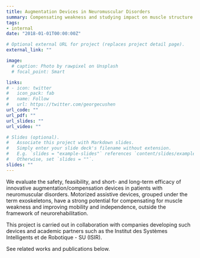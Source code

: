 ```yaml
---
title: Augmentation Devices in Neuromuscular Disorders
summary: Compensating weakness and studying impact on muscle structure and function
tags:
- internal
date: "2018-01-01T00:00:00Z"

# Optional external URL for project (replaces project detail page).
external_link: ""

image:
  # caption: Photo by rawpixel on Unsplash
  # focal_point: Smart

links:
# - icon: twitter
#   icon_pack: fab
#   name: Follow
#   url: https://twitter.com/georgecushen
url_code: ""
url_pdf: ""
url_slides: ""
url_video: ""

# Slides (optional).
#   Associate this project with Markdown slides.
#   Simply enter your slide deck's filename without extension.
#   E.g. `slides = "example-slides"` references `content/slides/example-slides.md`.
#   Otherwise, set `slides = ""`.
slides: ""
---
```


We evaluate the safety, feasibility, and short- and long-term efficacy of innovative augmentation/compensation devices in patients with neuromuscular disorders. Motorized assistive devices, grouped under the term exoskeletons, have a strong potential for compensating for muscle weakness and improving mobility and independence, outside the framework of neurorehabilitation.

This project is carried out in collaboration with companies developing such devices and academic partners such as the Institut des Systèmes Intelligents et de Robotique - SU (ISIR).

See related works and publications below.
